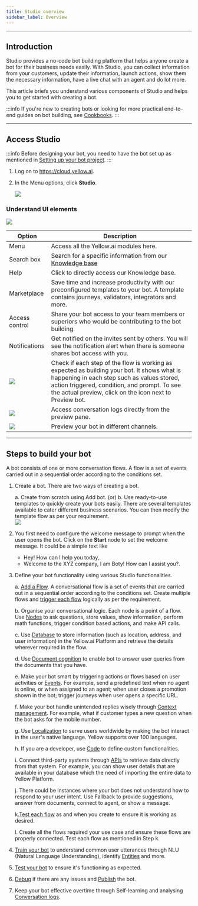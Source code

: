 ```yaml
---
title: Studio overview
sidebar_label: Overview
---
```


<!-- This section will make you familiar with the first section you see on top on the platform - Studio. Studio is the section where you design and train your chatbot. 
 -->


---

<!-- This section will make you familiar with the first section you see on top on the platform - Studio. Studio is the section where you design and train your chatbot. 
 -->

## Introduction

Studio provides a no-code bot building platform that helps anyone create a bot for their business needs easily. With Studio, you can collect information from your customers, update their information, launch actions, show them the necessary information, have a live chat with an agent and do lot more. 




This article briefs you understand various components of Studio and helps you to get started with creating a bot. 

:::info
If you're new to creating bots or looking for more practical end-to-end guides on bot building, see [Cookbooks](../../cookbooks/template-bots/customer-support-bot.md).
:::

---

## Access Studio

:::info
Before designing your bot, you need to have the bot set up as mentioned in [Setting up your bot project](../../cookbooks/getting_started). 
:::

1. Log on to https://cloud.yellow.ai.
2. In the Menu options, click **Studio**.

   ![](https://i.imgur.com/QRWCXwr.gif)

### Understand UI elements
   ![](https://i.imgur.com/WNVEpEO.png)


Option | Description
------ | -----------
Menu | Access all the Yellow.ai modules here. 
Search box | Search for a specific information from our [Knowledge base](https://docs.yellow.ai) 
Help | Click to directly access our Knowledge base.
Marketplace | Save time and increase productivity with our preconfigured templates to your bot. A template contains journeys, validators, integrators and more.
Access control | Share your bot access to your team members or superiors who would be contributing to the bot building.
Notifications | Get notified on the invites sent by others. You will see the notification alert when there is someone shares bot access with you.
![](https://i.imgur.com/g8ZnFxE.png) | Check if each step of the flow is working as expected as building your bot. It shows what is happening in each step such as values stored, action triggered, condition, and prompt. To see the actual preview, click on the icon next to Preview bot. 
![](https://i.imgur.com/4u8ra3O.png) | Access conversation logs directly from the preview pane.  
![](https://i.imgur.com/mcvEPae.png) | Preview your bot in different channels. 

---

## Steps to build your bot
A bot consists of one or more conversation flows. A flow is a set of events carried out in a sequential order according to the conditions set.


1. Create a bot.
   There are two ways of creating a bot.

   a. Create from scratch using Add bot. (or)
   b. Use ready-to-use templates to quickly create your bots easily.  There are several templates available to cater different business scenarios. You can then modify the template flow as per your requirement.  
   ![](https://i.imgur.com/jitbjTo.gif)

2. You first need to configure the welcome message to prompt when the user opens the bot. Click on the **Start** node to set the welcome message.
   It could be a simple text like 
   - Hey! How can I help you today,.
   - Welcome to the XYZ company, I am Boty! How can I assist you?.
3. Define your bot functionality using various Studio functionalities.

   a. [Add a Flow](https://docs.yellow.ai/docs/platform_concepts/studio/build/journeys/). A conversational flow is a set of events that are carried out in a sequential order according to the conditions set. Create multiple flows and [trigger each flow](https://docs.yellow.ai/docs/platform_concepts/getting-started/#26-trigger-a-flow) logically as per the requirement.
   
   b. Organise your conversational logic. Each node is a point of a flow. Use [Nodes](https://docs.yellow.ai/docs/platform_concepts/studio/build/nodes/nodes) to ask questions, store values, show information, perform math functions, trigger condition based actions, and make API calls.
   
   c. Use [Database](https://docs.yellow.ai/docs/platform_concepts/studio/database) to store information (such as location, address, and user information) in the Yellow.ai Platform and retrieve the details wherever required in the flow. 
   
   d. Use [Document cognition](https://docs.yellow.ai/docs/platform_concepts/studio/train/what-is-document-cognition/) to enable bot to answer user queries from the documents that you have.
   
   e. Make your bot smart by triggering actions or flows based on user activities or [Events](https://docs.yellow.ai/docs/platform_concepts/studio/events/event-hub). For example, send a predefined text when no agent is online, or when assigned to an agent;  when user closes a promotion shown in the bot; trigger journeys when user opens a specific URL.
   
   f. Make your bot handle unintended replies wisely through [Context management](https://docs.yellow.ai/docs/platform_concepts/studio/train/add-contextual-response). For example, what if customer types a new question when the bot asks for the mobile number.
   
   g. Use [Localization](https://docs.yellow.ai/docs/platform_concepts/studio/languages-supported/) to serve users worldwide by making the bot interact in the user's native language. Yellow supports over 100 languages. 
   
   h. If you are a developer, use [Code](https://docs.yellow.ai/docs/platform_concepts/studio/build/code/) to define custom functionalities.
   
   i. Connect third-party systems through [APIs](https://docs.yellow.ai/docs/platform_concepts/studio/api/add-api) to  retrieve data directly from that system. For example, you can show user details that are available in your database which the need of importing the entire data to Yellow Platform.
   
   j. There could be instances where your bot does not understand how to respond to your user intent. Use Fallback to provide suggestions, answer from documents, connect to agent, or show a message.
   
   
   k.[Test each flow](https://docs.yellow.ai/docs/platform_concepts/getting-started/#26-trigger-a-flow) as and when you create to ensure it is working as desired.
   
   l. Create all the flows required your use case and ensure these flows are properly connected. Test each flow as mentioned in Step k.

4. [Train your bot](./test-and-publish-bot/bot-training)   to understand common user utterances through NLU (Natural Language Understanding), identify [Entities](https://docs.yellow.ai/docs/platform_concepts/studio/train/entities) and more. 
5. [Test your bot](https://docs.yellow.ai/docs/platform_concepts/studio/test-and-publish-bot/bot-training) to ensure it's functioning as expected.
6. [Debug](https://docs.yellow.ai/docs/platform_concepts/studio/test-and-publish-bot/debug-flow) if there are any issues and [Publish](https://docs.yellow.ai/docs/platform_concepts/studio/test-and-publish-bot/modes) the bot.
7. Keep your bot effective overtime through Self-learning and analysing [Conversation logs](https://docs.yellow.ai/docs/platform_concepts/studio/analyze/chat-logs/).
